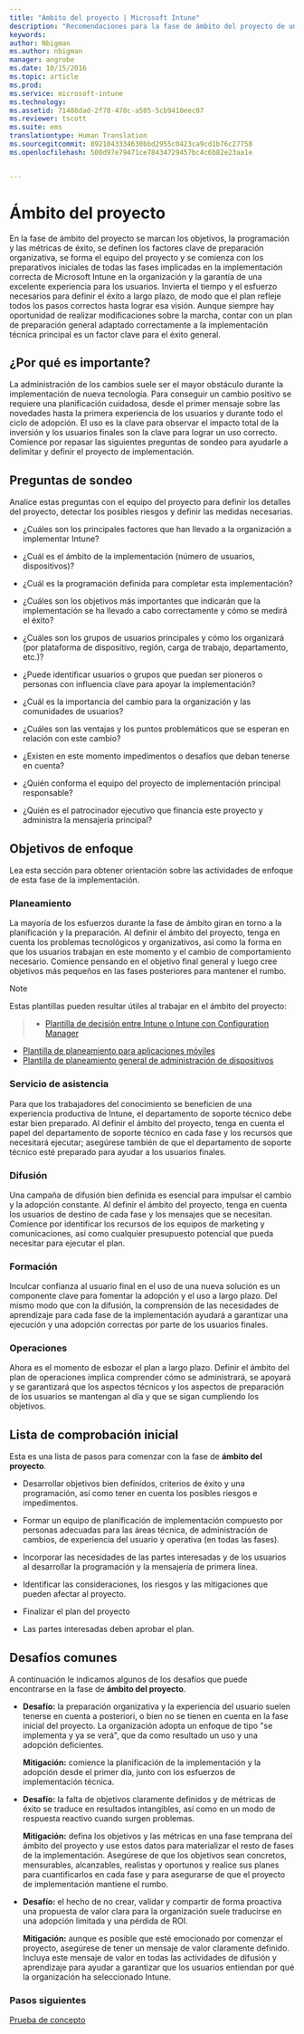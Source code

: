 ```yaml
---
title: "Ámbito del proyecto | Microsoft Intune"
description: "Recomendaciones para la fase de ámbito del proyecto de una implementación de Intune."
keywords: 
author: Nbigman
ms.author: nbigman
manager: angrobe
ms.date: 10/15/2016
ms.topic: article
ms.prod: 
ms.service: microsoft-intune
ms.technology: 
ms.assetid: 71488dad-2f78-478c-a505-5cb9410eec07
ms.reviewer: tscott
ms.suite: ems
translationtype: Human Translation
ms.sourcegitcommit: 8921043334630bbd2955c0423ca9cd1b76c27758
ms.openlocfilehash: 500d97e79471ce78434729457bc4c6b82e23aa1e


---
```


# Ámbito del proyecto
En la fase de ámbito del proyecto se marcan los objetivos, la programación y las métricas de éxito, se definen los factores clave de preparación organizativa, se forma el equipo del proyecto y se comienza con los preparativos iniciales de todas las fases implicadas en la implementación correcta de Microsoft Intune en la organización y la garantía de una excelente experiencia para los usuarios.
Invierta el tiempo y el esfuerzo necesarios para definir el éxito a largo plazo, de modo que el plan refleje todos los pasos correctos hasta lograr esa visión. Aunque siempre hay oportunidad de realizar modificaciones sobre la marcha, contar con un plan de preparación general adaptado correctamente a la implementación técnica principal es un factor clave para el éxito general.

## ¿Por qué es importante?
La administración de los cambios suele ser el mayor obstáculo durante la implementación de nueva tecnología. Para conseguir un cambio positivo se requiere una planificación cuidadosa, desde el primer mensaje sobre las novedades hasta la primera experiencia de los usuarios y durante todo el ciclo de adopción. El uso es la clave para observar el impacto total de la inversión y los usuarios finales son la clave para lograr un uso correcto.
Comience por repasar las siguientes preguntas de sondeo para ayudarle a delimitar y definir el proyecto de implementación.

## Preguntas de sondeo
Analice estas preguntas con el equipo del proyecto para definir los detalles del proyecto, detectar los posibles riesgos y definir las medidas necesarias.

-   ¿Cuáles son los principales factores que han llevado a la organización a implementar Intune?

-   ¿Cuál es el ámbito de la implementación (número de usuarios, dispositivos)?
-   ¿Cuál es la programación definida para completar esta implementación?

-   ¿Cuáles son los objetivos más importantes que indicarán que la implementación se ha llevado a cabo correctamente y cómo se medirá el éxito?

-   ¿Cuáles son los grupos de usuarios principales y cómo los organizará (por plataforma de dispositivo, región, carga de trabajo, departamento, etc.)?

-   ¿Puede identificar usuarios o grupos que puedan ser pioneros o personas con influencia clave para apoyar la implementación?

-   ¿Cuál es la importancia del cambio para la organización y las comunidades de usuarios?

-   ¿Cuáles son las ventajas y los puntos problemáticos que se esperan en relación con este cambio?

-   ¿Existen en este momento impedimentos o desafíos que deban tenerse en cuenta?

-   ¿Quién conforma el equipo del proyecto de implementación principal responsable?

-   ¿Quién es el patrocinador ejecutivo que financia este proyecto y administra la mensajería principal?

## Objetivos de enfoque
Lea esta sección para obtener orientación sobre las actividades de enfoque de esta fase de la implementación.

### Planeamiento

La mayoría de los esfuerzos durante la fase de ámbito giran en torno a la planificación y la preparación. Al definir el ámbito del proyecto, tenga en cuenta los problemas tecnológicos y organizativos, así como la forma en que los usuarios trabajan en este momento y el cambio de comportamiento necesario. Comience pensando en el objetivo final general y luego cree objetivos más pequeños en las fases posteriores para mantener el rumbo.


 > [!NOTE]
 >
 > Estas plantillas pueden resultar útiles al trabajar en el ámbito del proyecto:
 > > - [Plantilla de decisión entre Intune o Intune con Configuration Manager](https://gallery.technet.microsoft.com/Intune-or-Intune-with-900e8a78)
 > - [Plantilla de planeamiento para aplicaciones móviles](https://gallery.technet.microsoft.com/Mobile-app-planning-18689d59)
>- [Plantilla de planeamiento general de administración de dispositivos](https://gallery.technet.microsoft.com/General-device-management-334c3792)

### Servicio de asistencia
Para que los trabajadores del conocimiento se beneficien de una experiencia productiva de Intune, el departamento de soporte técnico debe estar bien preparado. Al definir el ámbito del proyecto, tenga en cuenta el papel del departamento de soporte técnico en cada fase y los recursos que necesitará ejecutar; asegúrese también de que el departamento de soporte técnico esté preparado para ayudar a los usuarios finales.

### Difusión
Una campaña de difusión bien definida es esencial para impulsar el cambio y la adopción constante. Al definir el ámbito del proyecto, tenga en cuenta los usuarios de destino de cada fase y los mensajes que se necesitan. Comience por identificar los recursos de los equipos de marketing y comunicaciones, así como cualquier presupuesto potencial que pueda necesitar para ejecutar el plan.

### Formación
Inculcar confianza al usuario final en el uso de una nueva solución es un componente clave para fomentar la adopción y el uso a largo plazo. Del mismo modo que con la difusión, la comprensión de las necesidades de aprendizaje para cada fase de la implementación ayudará a garantizar una ejecución y una adopción correctas por parte de los usuarios finales.

### Operaciones
Ahora es el momento de esbozar el plan a largo plazo. Definir el ámbito del plan de operaciones implica comprender cómo se administrará, se apoyará y se garantizará que los aspectos técnicos y los aspectos de preparación de los usuarios se mantengan al día y que se sigan cumpliendo los objetivos.

## Lista de comprobación inicial
Esta es una lista de pasos para comenzar con la fase de **ámbito del proyecto**.

-   Desarrollar objetivos bien definidos, criterios de éxito y una programación, así como tener en cuenta los posibles riesgos e impedimentos.

-   Formar un equipo de planificación de implementación compuesto por personas adecuadas para las áreas técnica, de administración de cambios, de experiencia del usuario y operativa (en todas las fases).

-   Incorporar las necesidades de las partes interesadas y de los usuarios al desarrollar la programación y la mensajería de primera línea.

-   Identificar las consideraciones, los riesgos y las mitigaciones que pueden afectar al proyecto.

-   Finalizar el plan del proyecto

-   Las partes interesadas deben aprobar el plan.

## Desafíos comunes
A continuación le indicamos algunos de los desafíos que puede encontrarse en la fase de **ámbito del proyecto**.

-   **Desafío:** la preparación organizativa y la experiencia del usuario suelen tenerse en cuenta a posteriori, o bien no se tienen en cuenta en la fase inicial del proyecto. La organización adopta un enfoque de tipo "se implementa y ya se verá", que da como resultado un uso y una adopción deficientes.

    **Mitigación:** comience la planificación de la implementación y la adopción desde el primer día, junto con los esfuerzos de implementación técnica.

-   **Desafío:** la falta de objetivos claramente definidos y de métricas de éxito se traduce en resultados intangibles, así como en un modo de respuesta reactivo cuando surgen problemas.

    **Mitigación:** defina los objetivos y las métricas en una fase temprana del ámbito del proyecto y use estos datos para materializar el resto de fases de la implementación. Asegúrese de que los objetivos sean concretos, mensurables, alcanzables, realistas y oportunos y realice sus planes para cuantificarlos en cada fase y para asegurarse de que el proyecto de implementación mantiene el rumbo.

-   **Desafío:** el hecho de no crear, validar y compartir de forma proactiva una propuesta de valor clara para la organización suele traducirse en una adopción limitada y una pérdida de ROI.

    **Mitigación:** aunque es posible que esté emocionado por comenzar el proyecto, asegúrese de tener un mensaje de valor claramente definido. Incluya este mensaje de valor en todas las actividades de difusión y aprendizaje para ayudar a garantizar que los usuarios entiendan por qué la organización ha seleccionado Intune.

### Pasos siguientes
[Prueba de concepto](proof-of-concept.md)



<!--HONumber=Oct16_HO4-->


